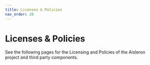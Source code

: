 ```yaml
---
title: Licenses & Policies
nav_order: 20
---
```


# Licenses & Policies

See the following pages for the Licensing and Policies of the Aisleron project and third party components.